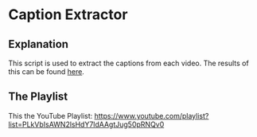 # Caption Extractor

## Explanation
This script is used to extract the captions from each video. The results of this can be found <a href="https://github.com/repair-manual/youtube-captions">here</a>.

## The Playlist
This the YouTube Playlist: https://www.youtube.com/playlist?list=PLkVbIsAWN2lsHdY7ldAAgtJug50pRNQv0